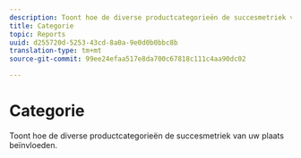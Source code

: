 ```yaml
---
description: Toont hoe de diverse productcategorieën de succesmetriek van uw plaats beïnvloeden.
title: Categorie
topic: Reports
uuid: d255720d-5253-43cd-8a0a-9e0d0b0bbc8b
translation-type: tm+mt
source-git-commit: 99ee24efaa517e8da700c67818c111c4aa90dc02

---
```



# Categorie

Toont hoe de diverse productcategorieën de succesmetriek van uw plaats beïnvloeden.

